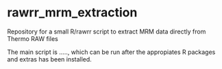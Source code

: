 # rawrr_mrm_extraction
Repository for a small R/rawrr script to extract MRM data directly from Thermo RAW files

The main script is ....., which can be run after the appropiates R packages and extras has been installed.

